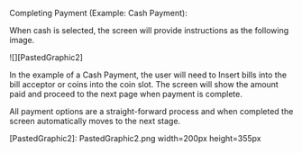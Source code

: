 Completing Payment (Example: Cash Payment):

When cash is selected, the screen will provide instructions as the following image.

![][PastedGraphic2]

In the example of a Cash Payment, the user will need to Insert bills into the bill acceptor or coins into the coin slot. The screen will show the amount paid and proceed to the next page when payment is complete.

All payment options are a straight-forward process and when completed the screen automatically moves to the next stage.

[PastedGraphic2]: PastedGraphic2.png width=200px height=355px